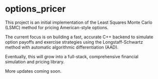 # options_pricer

This project is an initial implementation of the Least Squares Monte Carlo (LSMC) method for pricing American-style options.

The current focus is on building a fast, accurate C++ backend to simulate option payoffs and exercise strategies using the Longstaff-Schwartz method with automatic algorithmic differentiation (AAD).

Eventually, this will grow into a full-stack, comprehensive financial simulation and pricing library. 

More updates coming soon. 

